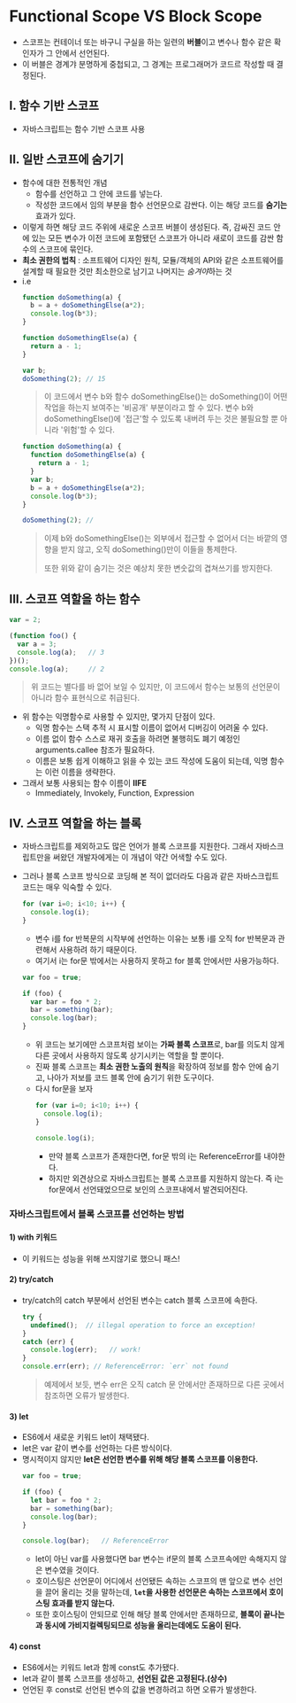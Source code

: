 # Functional Scope VS Block Scope

- 스코프는 컨테이너 또는 바구니 구실을 하는 일련의 **버블**이고 변수나 함수 같은 확인자가 그 안에서 선언된다.
- 이 버블은 경계갸 분명하게 중첩되고, 그 경계는 프로그래머가 코드르 작성할 때 결정된다.

## I. 함수 기반 스코프

- 자바스크립트는 함수 기반 스코프 사용

## II. 일반 스코프에 숨기기

- 함수에 대한 전통적인 개념
  - 함수를 선언하고 그 안에 코드를 넣는다.
  - 작성한 코드에서 임의 부분을 함수 선언문으로 감싼다. 이는 해당 코드를 **숨기는** 효과가 있다.
- 이렇게 하면 해당 코드 주위에 새로운 스코프 버블이 생성된다. 즉, 감싸진 코드 안에 있는 모든 변수가 이전 코드에 포함됐던 스코프가 아니라 새로이 코드를 감싼 함수의 스코프에 묶인다.
- **최소 권한의 법칙** : 소프트웨어 디자인 원칙, 모듈/객체의 API와 같은 소프트웨어를 설계할 때 필요한 것만 최소한으로 남기고 나머지는 *숨겨야*하는 것
- i.e
  ```javascript
  function doSomething(a) {
    b = a + doSomethingElse(a*2);
    console.log(b*3);
  }

  function doSomethingElse(a) {
    return a - 1;
  }

  var b;
  doSomething(2); // 15
  ```
  > 이 코드에서 변수 b와 함수 doSomethingElse()는 doSomething()이 어떤 작업을 하는지 보여주는 '비공개' 부분이라고 할 수 있다. 변수 b와 doSomethingElse()에 '접근'할 수 있도록 내버려 두는 것은 불필요할 뿐 아니라 '위험'할 수 있다.
  ```javascript
  function doSomething(a) {
    function doSomethingElse(a) {
      return a - 1;
    }
    var b;
    b = a + doSomethingElse(a*2);
    console.log(b*3);
  }

  doSomething(2); //
  ```
  > 이제 b와 doSomethingElse()는 외부에서 접근할 수 없어서 더는 바깥의 영향을 받지 않고, 오직 doSomething()만이 이들을 통제한다.
  > 
  > 또한 위와 같이 숨기는 것은 예상치 못한 변숫값의 겹쳐쓰기를 방지한다.

## III. 스코프 역할을 하는 함수
```javascript
var = 2;

(function foo() {
  var a = 3;
  console.log(a);   // 3
})();
console.log(a);     // 2
```
> 위 코드는 별다를 바 없어 보일 수 있지만, 이 코드에서 함수는 보통의 선언문이 아니라 함수 표현식으로 취급된다.
- 위 함수는 익명함수로 사용할 수 있지만, 몇가지 단점이 있다.
  - 익명 함수는 스택 추적 시 표시할 이름이 없어서 디버깅이 어려울 수 있다.
  - 이름 없이 함수 스스로 재귀 호출을 하려면 불행히도 폐기 예정인 arguments.callee 참조가 필요하다.
  - 이름은 보통 쉽게 이해하고 읽을 수 있는 코드 작성에 도움이 되는데, 익명 함수는 이런 이름을 생략한다.
- 그래서 보통 사용되는 함수 이름이 **IIFE**
  - Immediately, Invokely, Function, Expression

## IV. 스코프 역할을 하는 블록
- 자바스크립트를 제외하고도 많은 언어가 블록 스코프를 지원한다. 그래서 자바스크립트만을 써왔던 개발자에게는 이 개념이 약간 어색할 수도 있다.
- 그러나 블록 스코프 방식으로 코딩해 본 적이 없더라도 다음과 같은 자바스크립트 코드는 매우 익숙할 수 있다.
  ```javascript
  for (var i=0; i<10; i++) {
    console.log(i);
  }
  ```
  - 변수 i를 for 반복문의 시작부에 선언하는 이유는 보통 i를 오직 for 반복문과 관련해서 사용하려 하기 때문이다.
  - 여기서 i는 for문 밖에서는 사용하지 못하고 for 블록 안에서만 사용가능하다.

  ```javascript
  var foo = true;

  if (foo) {
    var bar = foo * 2;
    bar = something(bar);
    console.log(bar);
  }
  ```
  - 위 코드는 보기에만 스코프처럼 보이는 **가짜 블록 스코프**로, bar를 의도치 않게 다른 곳에서 사용하지 않도록 상기시키는 역할을 할 뿐이다.
  - 진짜 블록 스코프는 **최소 권한 노출의 원칙**을 확장하여 정보를 함수 안에 숨기고, 나아가 저보를 코드 블록 안에 숨기기 위한 도구이다.
  - 다시 for문을 보자
    ```javascript
    for (var i=0; i<10; i++) {
      console.log(i);
    }

    console.log(i);
    ```
    - 만약 블록 스코프가 존재한다면, for문 밖의 i는 ReferenceError를 내야한다.
    - 하지만 외견상으로 자바스크립트는 블록 스코프를 지원하지 않는다. 즉 i는 for문에서 선언돼었으므로 보인의 스코프내에서 발견되어진다.

### 자바스크립트에서 블록 스코프를 선언하는 방법

#### 1) with 키워드
- 이 키워드는 성능을 위해 쓰지않기로 했으니 패스!

#### 2) try/catch
- try/catch의 catch 부분에서 선언된 변수는 catch 블록 스코프에 속한다.
  ```javascript
  try {
    undefined();  // illegal operation to force an exception!
  }
  catch (err) {
    console.log(err);   // work!
  }
  console.err(err); // ReferenceError: `err` not found
  ```
  > 예제에서 보듯, 변수 err은 오직 catch 문 안에서만 존재하므로 다른 곳에서 참조하면 오류가 발생한다.
  
#### 3) let
- ES6에서 새로운 키워드 let이 채택됐다.
- let은 var 같이 변수를 선언하는 다른 방식이다.
- 명시적이지 않지만 **let은 선언한 변수를 위해 해당 블록 스코프를 이용한다.**
  ```javascript
  var foo = true;

  if (foo) {
    let bar = foo * 2;
    bar = something(bar);
    console.log(bar);
  }

  console.log(bar);   // ReferenceError
  ```
  - let이 아닌 var를 사용했다면 bar 변수는 if문의 블록 스코프속에만 속해지지 않은 변수였을 것이다.
  - 호이스팅은 선언문이 어디에서 선언됐든 속하는 스코프의 맨 앞으로 변수 선언을 끌어 올리는 것을 말하는데, **`let`을 사용한 선언문은 속하는 스코프에서 호이스팅 효과를 받지 않는다.**
  - 또한 호이스팅이 안되므로 인해 해당 블록 안에서만 존재하므로, **블록이 끝나는과 동시에 가비지컬렉팅되므로 성능을 올리는데에도 도움이 된다.**

#### 4) const
- ES6에서는 키워드 let과 함께 const도 추가됐다.
- let과 같이 블록 스코프를 생성하고, **선언된 값은 고정된다.(상수)**
- 언언된 후 const로 선언된 변수의 값을 변경하려고 하면 오류가 발생한다.